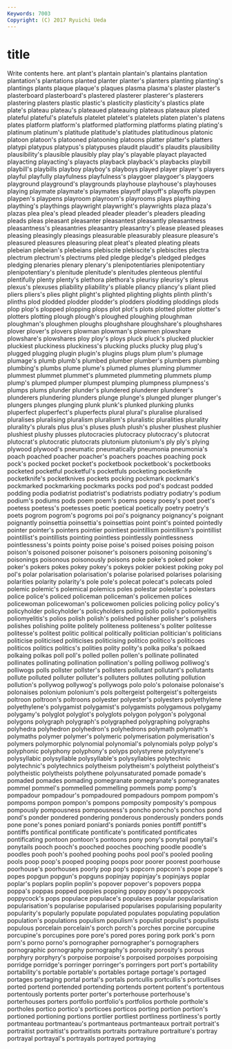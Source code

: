 ```yaml
---
Keywords: 7003 
Copyright: (C) 2017 Ryuichi Ueda
---
```


# title

Write contents here.
ant plant's plantain plantain's plantains
plantation plantation's plantations planted planter planter's planters planting planting's plantings
plants plaque plaque's plaques plasma plasma's plaster plaster's plasterboard plasterboard's
plastered plasterer plasterer's plasterers plastering plasters plastic plastic's plasticity plasticity's
plastics plate plate's plateau plateau's plateaued plateauing plateaus plateaux plated
plateful plateful's platefuls platelet platelet's platelets platen platen's platens plates
platform platform's platformed platforming platforms plating plating's platinum platinum's platitude
platitude's platitudes platitudinous platonic platoon platoon's platooned platooning platoons platter
platter's platters platypi platypus platypus's platypuses plaudit plaudit's plaudits plausibility
plausibility's plausible plausibly play play's playable playact playacted playacting playacting's
playacts playback playback's playbacks playbill playbill's playbills playboy playboy's playboys
played player player's players playful playfully playfulness playfulness's playgoer playgoer's
playgoers playground playground's playgrounds playhouse playhouse's playhouses playing playmate playmate's
playmates playoff playoff's playoffs playpen playpen's playpens playroom playroom's playrooms
plays plaything plaything's playthings playwright playwright's playwrights plaza plaza's plazas
plea plea's plead pleaded pleader pleader's pleaders pleading pleads pleas
pleasant pleasanter pleasantest pleasantly pleasantness pleasantness's pleasantries pleasantry pleasantry's please
pleased pleases pleasing pleasingly pleasings pleasurable pleasurably pleasure pleasure's pleasured
pleasures pleasuring pleat pleat's pleated pleating pleats plebeian plebeian's plebeians
plebiscite plebiscite's plebiscites plectra plectrum plectrum's plectrums pled pledge pledge's
pledged pledges pledging plenaries plenary plenary's plenipotentiaries plenipotentiary plenipotentiary's plenitude
plenitude's plenitudes plenteous plentiful plentifully plenty plenty's plethora plethora's pleurisy
pleurisy's plexus plexus's plexuses pliability pliability's pliable pliancy pliancy's pliant
plied pliers pliers's plies plight plight's plighted plighting plights plinth
plinth's plinths plod plodded plodder plodder's plodders plodding ploddings plods
plop plop's plopped plopping plops plot plot's plots plotted plotter
plotter's plotters plotting plough plough's ploughed ploughing ploughman ploughman's ploughmen
ploughs ploughshare ploughshare's ploughshares plover plover's plovers plowman plowman's plowmen
plowshare plowshare's plowshares ploy ploy's ploys pluck pluck's plucked pluckier
pluckiest pluckiness pluckiness's plucking plucks plucky plug plug's plugged plugging
plugin plugin's plugins plugs plum plum's plumage plumage's plumb plumb's
plumbed plumber plumber's plumbers plumbing plumbing's plumbs plume plume's plumed
plumes pluming plummer plummest plummet plummet's plummeted plummeting plummets plump
plump's plumped plumper plumpest plumping plumpness plumpness's plumps plums plunder
plunder's plundered plunderer plunderer's plunderers plundering plunders plunge plunge's plunged
plunger plunger's plungers plunges plunging plunk plunk's plunked plunking plunks
pluperfect pluperfect's pluperfects plural plural's pluralise pluralised pluralises pluralising pluralism
pluralism's pluralistic pluralities plurality plurality's plurals plus plus's pluses plush
plush's plusher plushest plushier plushiest plushy plusses plutocracies plutocracy plutocracy's
plutocrat plutocrat's plutocratic plutocrats plutonium plutonium's ply ply's plying plywood
plywood's pneumatic pneumatically pneumonia pneumonia's poach poached poacher poacher's poachers
poaches poaching pock pock's pocked pocket pocket's pocketbook pocketbook's pocketbooks
pocketed pocketful pocketful's pocketfuls pocketing pocketknife pocketknife's pocketknives pockets pocking
pockmark pockmark's pockmarked pockmarking pockmarks pocks pod pod's podcast podded
podding podia podiatrist podiatrist's podiatrists podiatry podiatry's podium podium's podiums
pods poem poem's poems poesy poesy's poet poet's poetess poetess's
poetesses poetic poetical poetically poetry poetry's poets pogrom pogrom's pogroms
poi poi's poignancy poignancy's poignant poignantly poinsettia poinsettia's poinsettias point
point's pointed pointedly pointer pointer's pointers pointier pointiest pointillism pointillism's
pointillist pointillist's pointillists pointing pointless pointlessly pointlessness pointlessness's points pointy
poise poise's poised poises poising poison poison's poisoned poisoner poisoner's
poisoners poisoning poisoning's poisonings poisonous poisonously poisons poke poke's poked
poker poker's pokers pokes pokey pokey's pokeys pokier pokiest poking
poky pol pol's polar polarisation polarisation's polarise polarised polarises polarising
polarities polarity polarity's pole pole's polecat polecat's polecats poled polemic
polemic's polemical polemics poles polestar polestar's polestars police police's policed
policeman policeman's policemen polices policewoman policewoman's policewomen policies policing policy
policy's policyholder policyholder's policyholders poling polio polio's poliomyelitis poliomyelitis's polios
polish polish's polished polisher polisher's polishers polishes polishing polite politely
politeness politeness's politer politesse politesse's politest politic political politically politician
politician's politicians politicise politicised politicises politicising politico politico's politicoes politicos
politics politics's polities polity polity's polka polka's polkaed polkaing polkas
poll poll's polled pollen pollen's pollinate pollinated pollinates pollinating pollination
pollination's polling polliwog polliwog's polliwogs polls pollster pollster's pollsters pollutant
pollutant's pollutants pollute polluted polluter polluter's polluters pollutes polluting pollution
pollution's pollywog pollywog's pollywogs polo polo's polonaise polonaise's polonaises polonium
polonium's pols poltergeist poltergeist's poltergeists poltroon poltroon's poltroons polyester polyester's
polyesters polyethylene polyethylene's polygamist polygamist's polygamists polygamous polygamy polygamy's polyglot
polyglot's polyglots polygon polygon's polygonal polygons polygraph polygraph's polygraphed polygraphing
polygraphs polyhedra polyhedron polyhedron's polyhedrons polymath polymath's polymaths polymer polymer's
polymeric polymerisation polymerisation's polymers polymorphic polynomial polynomial's polynomials polyp polyp's
polyphonic polyphony polyphony's polyps polystyrene polystyrene's polysyllabic polysyllable polysyllable's polysyllables
polytechnic polytechnic's polytechnics polytheism polytheism's polytheist polytheist's polytheistic polytheists polythene
polyunsaturated pomade pomade's pomaded pomades pomading pomegranate pomegranate's pomegranates pommel
pommel's pommelled pommelling pommels pomp pomp's pompadour pompadour's pompadoured pompadours
pompom pompom's pompoms pompon pompon's pompons pomposity pomposity's pompous pompously
pompousness pompousness's poncho poncho's ponchos pond pond's ponder pondered pondering
ponderous ponderously ponders ponds pone pone's pones poniard poniard's poniards
ponies pontiff pontiff's pontiffs pontifical pontificate pontificate's pontificated pontificates pontificating
pontoon pontoon's pontoons pony pony's ponytail ponytail's ponytails pooch pooch's
pooched pooches pooching poodle poodle's poodles pooh pooh's poohed poohing
poohs pool pool's pooled pooling pools poop poop's pooped pooping
poops poor poorer poorest poorhouse poorhouse's poorhouses poorly pop pop's
popcorn popcorn's pope pope's popes popgun popgun's popguns popinjay popinjay's
popinjays poplar poplar's poplars poplin poplin's popover popover's popovers poppa
poppa's poppas popped poppies popping poppy poppy's poppycock poppycock's pops
populace populace's populaces popular popularisation popularisation's popularise popularised popularises popularising
popularity popularity's popularly populate populated populates populating population population's populations
populism populism's populist populist's populists populous porcelain porcelain's porch porch's
porches porcine porcupine porcupine's porcupines pore pore's pored pores poring
pork pork's porn porn's porno porno's pornographer pornographer's pornographers pornographic
pornography pornography's porosity porosity's porous porphyry porphyry's porpoise porpoise's porpoised
porpoises porpoising porridge porridge's porringer porringer's porringers port port's portability
portability's portable portable's portables portage portage's portaged portages portaging portal
portal's portals portcullis portcullis's portcullises ported portend portended portending portends
portent portent's portentous portentously portents porter porter's porterhouse porterhouse's porterhouses
porters portfolio portfolio's portfolios porthole porthole's portholes portico portico's porticoes
porticos porting portion portion's portioned portioning portions portlier portliest portliness
portliness's portly portmanteau portmanteau's portmanteaus portmanteaux portrait portrait's portraitist portraitist's
portraitists portraits portraiture portraiture's portray portrayal portrayal's portrayals portrayed portraying
